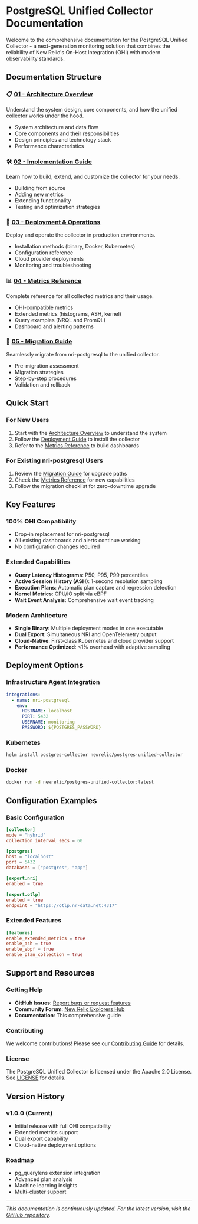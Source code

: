 # PostgreSQL Unified Collector Documentation

Welcome to the comprehensive documentation for the PostgreSQL Unified Collector - a next-generation monitoring solution that combines the reliability of New Relic's On-Host Integration (OHI) with modern observability standards.

## Documentation Structure

### 📋 [01 - Architecture Overview](01-architecture-overview.md)
Understand the system design, core components, and how the unified collector works under the hood.
- System architecture and data flow
- Core components and their responsibilities
- Design principles and technology stack
- Performance characteristics

### 🛠️ [02 - Implementation Guide](02-implementation-guide.md)
Learn how to build, extend, and customize the collector for your needs.
- Building from source
- Adding new metrics
- Extending functionality
- Testing and optimization strategies

### 🚀 [03 - Deployment & Operations](03-deployment-operations.md)
Deploy and operate the collector in production environments.
- Installation methods (binary, Docker, Kubernetes)
- Configuration reference
- Cloud provider deployments
- Monitoring and troubleshooting

### 📊 [04 - Metrics Reference](04-metrics-reference.md)
Complete reference for all collected metrics and their usage.
- OHI-compatible metrics
- Extended metrics (histograms, ASH, kernel)
- Query examples (NRQL and PromQL)
- Dashboard and alerting patterns

### 🔄 [05 - Migration Guide](05-migration-guide.md)
Seamlessly migrate from nri-postgresql to the unified collector.
- Pre-migration assessment
- Migration strategies
- Step-by-step procedures
- Validation and rollback

## Quick Start

### For New Users
1. Start with the [Architecture Overview](01-architecture-overview.md) to understand the system
2. Follow the [Deployment Guide](03-deployment-operations.md) to install the collector
3. Refer to the [Metrics Reference](04-metrics-reference.md) to build dashboards

### For Existing nri-postgresql Users
1. Review the [Migration Guide](05-migration-guide.md) for upgrade paths
2. Check the [Metrics Reference](04-metrics-reference.md) for new capabilities
3. Follow the migration checklist for zero-downtime upgrade

## Key Features

### 100% OHI Compatibility
- Drop-in replacement for nri-postgresql
- All existing dashboards and alerts continue working
- No configuration changes required

### Extended Capabilities
- **Query Latency Histograms**: P50, P95, P99 percentiles
- **Active Session History (ASH)**: 1-second resolution sampling
- **Execution Plans**: Automatic plan capture and regression detection
- **Kernel Metrics**: CPU/IO split via eBPF
- **Wait Event Analysis**: Comprehensive wait event tracking

### Modern Architecture
- **Single Binary**: Multiple deployment modes in one executable
- **Dual Export**: Simultaneous NRI and OpenTelemetry output
- **Cloud-Native**: First-class Kubernetes and cloud provider support
- **Performance Optimized**: <1% overhead with adaptive sampling

## Deployment Options

### Infrastructure Agent Integration
```yaml
integrations:
  - name: nri-postgresql
    env:
      HOSTNAME: localhost
      PORT: 5432
      USERNAME: monitoring
      PASSWORD: ${POSTGRES_PASSWORD}
```

### Kubernetes
```bash
helm install postgres-collector newrelic/postgres-unified-collector
```

### Docker
```bash
docker run -d newrelic/postgres-unified-collector:latest
```

## Configuration Examples

### Basic Configuration
```toml
[collector]
mode = "hybrid"
collection_interval_secs = 60

[postgres]
host = "localhost"
port = 5432
databases = ["postgres", "app"]

[export.nri]
enabled = true

[export.otlp]
enabled = true
endpoint = "https://otlp.nr-data.net:4317"
```

### Extended Features
```toml
[features]
enable_extended_metrics = true
enable_ash = true
enable_ebpf = true
enable_plan_collection = true
```

## Support and Resources

### Getting Help
- **GitHub Issues**: [Report bugs or request features](https://github.com/newrelic/postgres-unified-collector/issues)
- **Community Forum**: [New Relic Explorers Hub](https://discuss.newrelic.com)
- **Documentation**: This comprehensive guide

### Contributing
We welcome contributions! Please see our [Contributing Guide](https://github.com/newrelic/postgres-unified-collector/blob/main/CONTRIBUTING.md) for details.

### License
The PostgreSQL Unified Collector is licensed under the Apache 2.0 License. See [LICENSE](https://github.com/newrelic/postgres-unified-collector/blob/main/LICENSE) for details.

## Version History

### v1.0.0 (Current)
- Initial release with full OHI compatibility
- Extended metrics support
- Dual export capability
- Cloud-native deployment options

### Roadmap
- pg_querylens extension integration
- Advanced plan analysis
- Machine learning insights
- Multi-cluster support

---

*This documentation is continuously updated. For the latest version, visit the [GitHub repository](https://github.com/newrelic/postgres-unified-collector).*